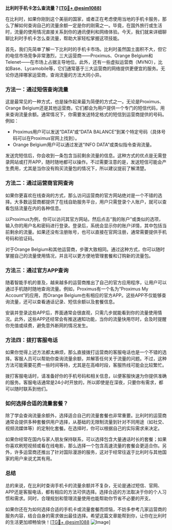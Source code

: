 **比利时手机卡怎么查流量？[[TG💪+ @esim1088](https://t.me/s/esim1088)]**

在比利时，如果你刚到这个美丽的国家，或者正在考虑使用当地的手机卡服务，那么了解如何查询自己的流量余额一定是你的刚需之一。毕竟，在国外旅行或生活时，流量的使用情况直接关系到你的通讯便利和网络体验。今天，我们就来详细聊聊比利时手机卡怎么查流量，帮助大家轻松掌握这项技能。

首先，我们先简单了解一下比利时的手机卡市场。比利时虽然国土面积不大，但它的电信市场竞争非常激烈，三大运营商——Proximus、Orange Belgium和Telenet——在市场上占据主导地位。此外，还有一些虚拟运营商（MVNO），比如Base、Lycamobile等，它们通常基于三大运营商的网络提供更便宜的服务。无论你选择哪家运营商，查询流量的方法大同小异。

### **方法一：通过短信查询流量**

这是最常见的一种方式，也是操作起来最为简便的方式之一。无论是Proximus、Orange Belgium还是其他运营商，它们都会为用户提供一个专门的短信代码，用来查询流量余额。通常情况下，你需要发送特定格式的短信到运营商提供的号码。例如：

- Proximus用户可以发送“DATA”或“DATA BALANCE”到某个特定号码（具体号码可以在Proximus官网上找到）。
- Orange Belgium用户可以通过发送“INFO DATA”或类似指令查询流量。

发送完短信后，你会收到一条包含当前剩余流量的信息。这种方式的优点是无需登录网站或打开APP，随时随地都可以操作。不过需要注意的是，发送短信可能会产生费用，尤其是当你没有购买流量包的情况下，所以建议提前了解清楚。

### **方法二：通过运营商官网查询**

如果你更喜欢在线查询的方式，那么访问运营商的官方网站绝对是一个不错的选择。大多数运营商都提供了在线自助服务平台，用户只需登录个人账户，就可以查看包括流量在内的各种信息。

以Proximus为例，你可以访问其官方网站，然后点击“我的账户”或类似的选项，输入你的用户名和密码进行登录。登录后，系统会显示你的账户详情，其中包括当前剩余的流量。如果还没有注册账号，也可以直接在官网注册，通常需要提供手机号码和验证码。

对于Orange Belgium和其他运营商，步骤大致相同。通过这种方式，你可以随时掌握自己的流量使用情况，并且可以更方便地管理套餐和订购新的流量包。

### **方法三：通过官方APP查询**

随着智能手机的普及，越来越多的运营商推出了自己的官方应用程序，让用户可以通过手机随时随地查询流量。例如，Proximus有一个名为“Proximus My Account”的应用，而Orange Belgium也有相应的官方APP。这些APP不仅能够查询流量，还可以查看通话记录、短信余额以及套餐信息。

安装并登录这些APP后，界面通常会很直观，只需几步就能看到你的流量使用情况。此外，这些APP还经常会有推送通知功能，当你的流量快用尽时，会及时提醒你充值或续费，避免意外断网的情况发生。

### **方法四：拨打客服电话**

如果你觉得上述方法都太麻烦，那么直接拨打运营商的客服电话也是一个不错的选择。客服人员可以帮助你查询流量余额，并解答任何关于流量的问题。不过，这种方法可能需要花费一些时间等待，尤其是在高峰时段，客服热线可能会比较繁忙。

拨打客服电话时，请准备好你的手机号码和相关信息，以便客服快速为你提供准确的服务。客服电话通常是24小时开放的，所以即使是在深夜，只要你有需求，都可以随时联系到他们。

### **如何选择合适的流量套餐？**

除了学会查询流量余额外，选择适合自己的流量套餐也非常重要。比利时的运营商通常会提供多种套餐供用户选择，从基础的无限制流量到针对不同用途（如社交、视频流媒体等）的定制化套餐。在选择时，你可以根据自己的实际需求来决定。

如果你经常在国内与家人朋友保持联系，可以选择包含大量通话时长的套餐；如果你喜欢刷短视频或看在线电影，那么选择一个包含高速流量的套餐会更适合你。另外，许多运营商还推出了针对国际漫游的服务，这对于经常往返于比利时与其他国家的用户来说尤其有用。

### **总结**

总的来说，在比利时查询手机卡的流量余额并不复杂，无论是通过短信、官网、APP还是客服电话，都有相应的方法可供选择。选择合适的方法取决于你的个人习惯和需求。同时，合理规划和管理流量使用也能帮助你节省不必要的开支。

如果你还在为如何选择合适的手机卡或流量套餐而烦恼，不妨多参考几家运营商的服务内容，结合自身的需求做出最佳选择。希望这篇文章能帮到你，让你在比利时的生活更加顺畅愉快！[[TG💪+ @esim1088](https://t.me/s/esim1088) ![Image](https://i.postimg.cc/4NQfJmqS/Snipaste-2025-05-13-00-14-12.png)]